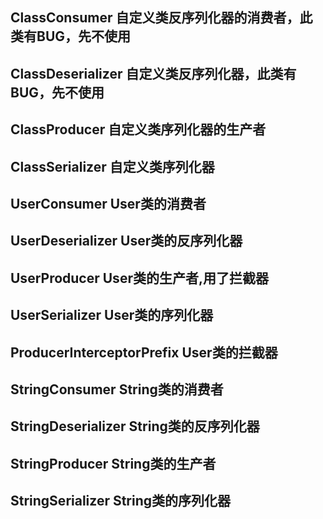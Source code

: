 ## ClassConsumer	自定义类反序列化器的消费者，此类有BUG，先不使用
## ClassDeserializer	自定义类反序列化器，此类有BUG，先不使用
## ClassProducer	自定义类序列化器的生产者
## ClassSerializer	自定义类序列化器
## UserConsumer	User类的消费者
## UserDeserializer	User类的反序列化器
## UserProducer	User类的生产者,用了拦截器
## UserSerializer User类的序列化器
## ProducerInterceptorPrefix	User类的拦截器
## StringConsumer String类的消费者
## StringDeserializer String类的反序列化器
## StringProducer	String类的生产者
## StringSerializer String类的序列化器